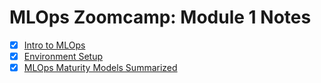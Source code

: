 # MLOps Zoomcamp: Module 1 Notes

- [x] [Intro to MLOps](https://github.com/surawut-jirasaktavee/course-mlops-zoomcamp/blob/main/local-host/01-intro/01-intro.md)
- [x] [Environment Setup](https://github.com/surawut-jirasaktavee/course-mlops-zoomcamp/blob/main/01-Intro/setup.md)
- [x] [MLOps Maturity Models Summarized](https://github.com/surawut-jirasaktavee/course-mlops-zoomcamp/blob/main/01-Intro/mlops_maturity.md)
